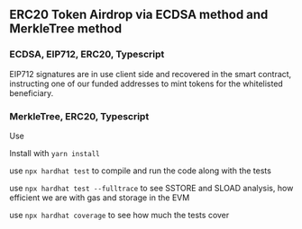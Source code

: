 ## ERC20 Token Airdrop via ECDSA method and MerkleTree method

### ECDSA, EIP712, ERC20, Typescript
EIP712 signatures are in use client side and recovered in the smart contract, instructing one of our
funded addresses to mint tokens for the whitelisted beneficiary.

### MerkleTree, ERC20, Typescript
Use 

Install with
`yarn install`

use
`npx hardhat test`
to compile and run the code along with the tests

use
`npx hardhat test --fulltrace`
to see SSTORE and SLOAD analysis, how efficient we are with gas and storage in the EVM

use
`npx hardhat coverage`
to see how much the tests cover